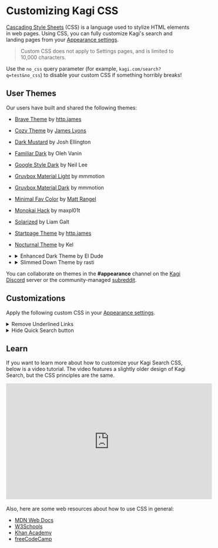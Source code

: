 # Customizing Kagi CSS

[Cascading Style Sheets](https://en.wikipedia.org/wiki/CSS) (CSS) is a language used to stylize HTML elements in web pages. Using CSS, you can fully customize Kagi's search and landing pages from your [Appearance settings](https://kagi.com/settings?p=custom_css).

> Custom CSS does not apply to Settings pages, and is limited to 10,000 characters.

Use the `no_css` query parameter (for example, `kagi.com/search?q=test&no_css`) to disable your custom CSS if something horribly breaks!

## User Themes

Our users have built and shared the following themes:

- [Brave Theme](https://gist.github.com/httpjamesm/a9c6b3b115cb09c483e53ad5f5ec9b99) by [http.james](https://httpjames.space/)
- [Cozy Theme](https://gist.github.com/jamesjlyons/26682982319ca84b7bee991eb158ce49) by [James Lyons](https://jameslyons.design)
- [Dark Mustard](https://gist.github.com/joshellington/51765a15d8f780089619b638fc6aea6b) by Josh Ellington
- [Familiar Dark](https://github.com/exsesx/kagi-dark-theme) by Oleh Vanin
- [Google Style Dark](https://gist.github.com/neilio/c2c3495ff16c0a0401f4cf630438e1b3) by Neil Lee
- [Gruvbox Material Light](https://github.com/mauromotion/Kagi-Gruvbox-Material-themes/blob/main/kagi-grubox-material-medium-light.css) by mmmotion
- [Gruvbox Material Dark](https://github.com/mauromotion/Kagi-Gruvbox-Material-themes/blob/main/kagi-grubox-material-medium-dark.css) by mmmotion
- [Minimal Fav Color](https://github.com/MattRangel/kagi-search-custom-css) by [Matt Rangel](https://github.com/MattRangel)
- [Monokai Hack](https://gist.github.com/maxpl01t/7de6e4716e50d52f4ec14aa01e2047e0) by maxpl01t
- [Solarized](https://gist.github.com/RoarkGit/2074f3b71efdb55efde608627179ed54) by Liam Galt
- [Startpage Theme](https://github.com/httpjamesm/kagi-startpage-theme) by [http.james](https://httpjames.space/)
- [Nocturnal Theme](https://github.com/Vexz00/kagi-nocturnal-theme) by Kel
- <details><summary>Enhanced Dark Theme by El Dude</summary>

    User El_Dude shared an Enhanced Dark Theme in the  [Kagi Discord](https://kagi.com/discord) server **\#appearance** channel.

    ![Enhanced Dark Applied](themes/media/enhanced_dark_applied.png)

    The following only works when you have applied the Dark Theme in your appearance.

    ![Dark Theme Settings](themes/media/dark-theme-settings.png)

    You will also need to make sure the Default Dark Theme is set to "Royal Blue".

    ![Default_Dark_Theme](themes/media/default_dark_theme.png)

    To use this theme apply the following custom CSS in your [Appearance settings](https://kagi.com/settings?p=custom_css).

    ```css

    @import url('https://fonts.googleapis.com/css2?family=Space+Grotesk:wght@300;400;500;600;700&display=swap');
    .theme_dark {
      --k-accent: #f16d43;
      --k-accent-alt: #62a09d;
      --k-accent-hover: #dd633d;
      --k-accent-background: rgba(241, 109, 67, 0.2);
      /* CONTEXT COLORS */
      --k-background-primary: #232326;
      --k-surface-primary: #2e2e32;
      --k-surface-secondary: #3e3e44;
      --k-surface-tertiary: #5f5f68;
      --k-border: #3d3d43;
      /* TEXT COLORS */
      --k-foreground-primary: #f4f2f4;
      --k-foreground-secondary: #dcdbdd;
      --k-foreground-tertiary: #a09fa6;
      --k-foreground-quaternary: #6d6c74;
      --k-foreground-quinary: #4d4c52;
      --cheatsh_background: var(--k-surface-primary);
      --cheatsh_ef186: #d7d787;
      --cheatsh_ef15: #fdf6e3;
      --cheatsh_ef148: #afd700;
      --cheatsh_ef81: #5fd7ff;
      --color-scheme: dark;
      --background-color: var(--k-background-primary);
      --background-color_opac: rgba(38, 40, 55, 0);
      --page-text-color: var(--k-foreground-tertiary);
      --beta-tag-bg: #4835bc;
      --beta-tag-text: #f2f0e7;
      --beta-tag-inside-corners: #9debfe;
      --login_page_bg: var(--k-background-primary);
      --login_page_divider_strap: var(--k-border);
      --login_page_input_bg: var(--k-background-primary);
      --color-primary: var(--k-foreground-primary);
      --color-secondary: var(--k-foreground-secondary);
      --color_link: var(--accent);
      --color-primary_hover: var(--accent-hover);
      --color-primary_visited: var(--accent-hover);
      --input-bg: var(--k-background-primary);
      --bangs_tag_bg: var(--color-primary);
      --doggo-color-1: #e5e5e5;
      --doggo-bg-color: var(--k-surface-secondary);
      --landing-page-clouds-opacity: 0.8;
      --quick-search-bg: var(--k-surface-primary);
      --quick-search-icon: #4835bc;
      --tabs-round-bg: var(--k-surface-primary);
      --tabs-round-active-bg: var(--k-surface-secondary);
      --color_cat_buttons: var(--color-primary-dim_7);
      --color_cat_buttons_active: var(--color-secondary);
      --color_cat_buttons_bg: var(--color-primary);
      --color_cat_buttons_border: var(--color-primary-dim_2);
      --color_cat_buttons_border_hover: var(--color-primary-dim_5);
      --header-bg: var(--k-surface-primary);
      --header-border: var(--k-border);
      --app-logo: var(--k-surface-secondary);
      --app-logo-bg: #ffb319;
      --footer-bg: var(--k-surface-primary);
      --control-center-dd-bg: var(--k-surface-primary);
      --control-center-dd-bg_hover: var(--k-surface-secondary);
      --control-center-dd-list: var(--k-surface-primary);
      --control-center-dd-list-bg_hover: var(--k-surface-secondary);
      --control-center-bg: var(--k-background-primary);
      --control-center-dd-border: #43465b;
      --filter-dd-bg: var(--k-background-primary);
      --cc-filters-active-bg: var(--k-border);
      --k-tooltip-bg: var(--k-surface-secondary);
      --k-tooltip-text: var(--k-foreground-tertiary);
      --dd-hover-bg: var(--k-surface-secondary);
      --dd-list-input-bg: var(--k-background-primary);
      --not-found-bubble-bg: var(--k-surface-secondary);
      --app-sidebar-bg: var(--k-surface-primary);
      --app-sidebar-item-border: var(--k-border);
      --app-sidebar-link: var(--k-foreground-secondary);
      --app-sidebar-nav-item-bg_hover: var(--k-surface-secondary);
      --app-sidebar-nav-item-link_hover: var(--k-foreground-primary);
      --app-sidebar-nav-item-icon_hover: var(--k-accent);
      --app-sidebar-lense-link: var(--k-foreground-tertiary);
      --app-sidebar-lense-link_hover: var(--k-foreground-primary);
      --ranked-box-overlay-bg: rgba(18, 18, 18, 0.9);
      --ranked-box-wrapper-bg: var(--k-surface-primary);
      --ranked-box-connection-secure: #60aa55;
      --ranked-box-connection-insecure: #fd6820;
      --ranked-box-icon-normal-bg: var(--ranked-box-wrapper-bg);
      --ranked-box-tracker-no-info: var(--k-foreground-tertiary);
      --ranked-box-toggle-switch-ch1-text: var(--color-primary);
      --ranked-box-toggle-switch-ch3-svg-bg: var(--color-secondary);
      --ranked-box-settings-btn-bg: var(--ranked-box-wrapper-bg);
      --rank-icon-shard-color: #a1a1a1;
      --rank_icon_boosted: #ffb319;
      --btn-group-bg: var(--k-background-primary);
      --result-item-title-border: var(--k-border);
      --result-item-title-border_hover: var(--k-border);
      --result-rank-icon-stroke_promoted: var(--background-color);
      --k-tooltip-tracker_bg: var(--k-surface-secondary);
      --result-item-highlight: #9debfe;
      --search-result-content-text: var(--color-primary-dim_6);
      --search-result-group-item-link: var(--color-primary-dim_9);
      --search-result-url-link: var(--color-primary-dim_9);
      --search-result-title: var(--k-foreground-primary);
      --search-result-date-bg: var(--k-foreground-quaternary);
      --search-result-date-new-bg: var(--k-surface-tertiary);
      --search-result-date-new: var(--k-foreground-tertiary);
      --inline-header-title: var(--k-foreground-primary);
      --inline-widget-bg: var(--k-surface-primary);
      --inline-header-border: var(--k-border);
      --inline-domain-tag-bg: var(--k-surface-secondary);
      --related-item-bg: var(--k-surface-primary);
      --username-button-bg: var(--k-surface-secondary);
      --ranked-tabs-border: var(--k-border);
      --video-item-bg: var(--k-surface-primary);
      --auto-sugg-bg_hover: var(--k-surface-secondary);
      --widget-progress_bar: #e5e5e5;
      --translate-fc_icon: var(--k-foreground-quaternary);
      --rating-star_background: var(--k-surface-secondary);
      --wiki-title: var(--k-foreground-primary);
      --wiki-content-links: var(--k-foreground-primary);
      --toggle-switch-knob-bg: var(--k-surface-secondary);
      --m_sri_gap_color: var(--k-border);
      --image_brightness: 85%;
      --onboarding_theme_options_dark_visibility: flex;
      --onboarding_theme_options_light_visibility: none;
      --onb_theme_light_preview_box: none;
      --maps-highlight: var(--k-surface-primary);
      --search-result-date-bg: var(--k-surface-tertiary);
    }
    body, html {
      color: var(--k-foreground-tertiary);
    }
    .sidebar-filter-nav-form .sidebar-filter-nav > .filter-item .dd-list {
      background-color: hsla(240, 4%, 19%, 0.9);
      backdrop-filter: blur(5px);
      border-radius: 8px;
      border: 1px solid var(--k-border);
    }
    /* TITLEEEEEEE */
    .__sri-title .__sri_title_link {
      position: relative;
    }
    .__sri-title .__sri_title_link:hover {
      color: var(--k-accent);
    }
    .__sri-title .__sri_title_link {
      color: var(--k-foreground-primary);
      border-bottom: 1px solid hsl(255, 0%, 50%, 0);
      font-size: 1.25rem;
      font-family: 'Space Grotesk', sans-serif;
    }
    .__sri-title .__sri_title_link:visited {
      color: var(--k-foreground-quaternary);
      border-bottom: 1px solid var(--k-accent-background);
    }
    /* VISITED LINKIES */
    .__sri_title_link:visited::before {
      content: '';
      aspect-ratio: 1/1;
      width: 10px;
      background: var(--k-accent);
      position: absolute;
      left: -24px;
      border-radius: 50%;
      top: 12px;
    }
    .__sri-time {
      background-color: var(--k-border);
      border-radius: 5px;
      padding: 0 6px;
      display: inline-block;
    }
    .related-items {
      display: grid;
      margin-top: 0;
      padding-right: 0;
      grid-template-columns: 1fr 1fr;
      gap: 0.6em;
    }
    .related-items a {
      background-color: var(--k-surface-primary);
      border-radius: 5px;
      color: var(--color-primary);
      display: flex;
      margin-bottom: 0;
      width: auto;
    }
    .related-items a:hover {
      background-color: var(--k-surface-secondary);
      color: var(--color-secondary);
    }
    .related-items a:nth-child(odd) {
      margin-right: 0;
    }
    .related-items a:nth-child(even) {
      margin-left: 0;
    }
    .btn.--primary:hover {
      color: var(--k-foreground-primary);
      background-color: var(--k-surface-secondary);
    }
    .btn.--primary,
    .ranked-item-tab-links a.--primary {
      color: var(--k-foreground-primary);
      background-color: var(--k-surface-primary);
    }
    .btn.--secondary,
    .ranked-item-tab-links a {
      color: var(--k-foreground-primary);
      border: 1px solid var(--k-border);
    }
    .btn.--secondary:hover,
    .ranked-item-tab-links a:hover {
      border: 1px solid var(--k-border);
      color: var(--k-foreground-primary);
      background-color: var(--k-surface-primary);
    }
    ._0_app_theme_switch_box button.checked ._0_active_theme_name,
    ._0_app_theme_switch_box button > input:checked + ._0_active_theme_name {
      background-color: var(--k-surface-primary);
      color: var(--k-foreground-primary);
    }
    ._0_app_theme_switch_box button {
      border: 1px solid var(--k-border);
    }
    .k_ui_toggle_switch {
      --bg-color: transparent;
      --active-bg-color: var(--k-accent);
      --border-color: var(--k-border);
      --active-border-color: var(--k-border);
    }
    .quick-settings .quick-settings-separator {
      border-top: 1px solid var(--k-border);
    }
    ._0_d_info_ranking.k_ui_btn_group input:checked + .box.k_ui_btn,
    ._0_sri-w-highlight .box.searchResultAnswer,
    .box.--active,
    .box._0_sri-w-highlight,
    .box:hover {
      outline: 3px solid var(--k-accent);
    }
    .__sri-url .path {
      color: var(--k-foreground-quaternary);
    }
    /* SUB RESULT CARD */
    .sri-group .__dl {
      padding-bottom: 5px;
      display: grid;
      grid-template-columns: repeat(2, 1fr);
      gap: 1rem;
    }
    .sri-group .__dl .__srgi {
      margin-top: unset;
      width: auto;
      margin-bottom: 0;
      padding-right: 0.7em;
    }
    .__srgi {
      display: block;
      padding: 0.7em;
      background: var(--k-surface-primary);
      border-radius: 10px;
      border: 1px solid var(--k-border);
      width: auto;
      min-width: -webkit-fill-available;
    }
    .sri-group .sr-group:has(.__srgi) {
      margin-top: 20px;
      margin-bottom: 40px;
      border-left: 1px solid var(--k-border);
    }
    .land_tooltip_message {
      border: 1px solid var(--k-border);
      background-color: var(--k-surface-secondary);
    }
    .k_ui_btn_group {
      background-color: var(--btn-group-bg);
      border: 1px solid var(--color-primary-dim_3);
      border-radius: 8px;
      display: flex;
      font-size: 0.875rem;
    }
    ._0_d_info_ranking.k_ui_btn_group input:checked + .k_ui_btn,
    ._0_sri-w-highlight .k_ui_btn_group .k_ui_btn.searchResultAnswer,
    .k_ui_btn_group ._0_sri-w-highlight .k_ui_btn.searchResultAnswer,
    .k_ui_btn_group .k_ui_btn.--active,
    .k_ui_btn_group .k_ui_btn._0_sri-w-highlight.box,
    .k_ui_btn_group .k_ui_btn:hover {
      background-color: var(--color-primary-dim_3);
      color: var(--color-primary);
    }
    .k_ui_dropdown_data_list {
      padding: 0.6em 0;
      background-color: var(--k-surface-primary);
      border-radius: 10px;
      border: 1px solid var(--k-border);
      min-width: 160px;
    }
    .k_ui_dropdown_data_list .list_items > ._0_k_ui_dropdown_li,
    .k_ui_dropdown_data_list .list_items > a {
      color: var(--k-foreground-primary);
      padding: 0.4em 2em 0.4em 0.8em;
      border-radius: 0 !important;
    }
    .k_ui_dropdown_data_list .list_items>._0_k_ui_dropdown_li .icon_check, .k_ui_dropdown_data_list .list_items>a .icon_check {
      left: auto;
      right: 10px;
    }
    ._0_lenses .k_ui_dropdown hr {
      border-top: 1px solid var(--k-border);
    }
    .widget_codeblock {
      border: 1px solid var(--k-border);
      background-color: var(--k-surface-primary);
    }
    .widget_codeblock .lines a:hover {
      background: var(--k-surface-secondary);
      color: inherit;
      border-radius: 5px;
    }
    ._0_page-seperator {
      position: relative;
      margin-bottom: 50px;
      margin-top: 10px;
      border-bottom: 1px solid var(--k-border);
    }
    .searchResultAnswers {
      padding-top: 12px;
      margin-bottom: 1em;
    }
    .searchResultAnswers .widgetItems .searchResultAnswer {
      transition: background-color 150ms ease-in-out;
      border-radius: 5px;
      background-color: var(--k-surface-primary);
      border: 1px solid var(--k-border);
    }
    .searchResultAnswers .widgetItems .searchResultAnswer:hover {
      transition: background-color 150ms ease-in-out;
      background-color: var(--k-background-primary);
      border: 1px solid var(--k-border);
    }
    .searchResultAnswers .widgetItems .searchResultAnswer:hover .searchResultAnswerDate {
      color: var(--k-foreground-secondary);
    }
    .searchResultAnswers .widgetItems .searchResultAnswer:hover .searchResultAnswerUpvotes {
      color: var(--k-foreground-secondary);
    }
    .searchResultAnswers .widgetItems .searchResultAnswer:hover .searchResultAnswerUpvotes i {
      color: var(--k-accent);
    }
    .ranked-box-wrapper {
      background-color: var(--k-surface-primary);
      border-radius: 5px;
      box-shadow: 0 0 20px var(--ranked-box-shadow);
    }
    .d-info-body {
      flex-wrap: wrap;
      background-color: var(--k-surface-secondary);
      border-radius: 5px;
    }
    .widgetContent .widgetItems .widgetItem {
        border: 1px solid var(--k-border);
    }
    .widgetContent .widgetItems .widgetItem:hover {
      background-color: var(--k-background-primary)
    }
    .wikipediaRelatedSection .wikipediaRelatedItems {
      display: grid;
      grid-template-columns: repeat(3, 1fr);
      gap: 0.5rem;
      height: auto;
      align-content: stretch;
    }
    .wikipediaRelatedSection .wikipediaRelatedItems .wikipediaRelatedArticle {
      margin-bottom: 0;
    }
    .wikipediaRelatedSection .wikipediaRelatedItems .wikipediaRelatedArticle div:first-child {
      width: 100%;
      height: 100%;
    }
    .wikipediaRelatedSection .wikipediaRelatedItems .wikipediaRelatedArticle a {
      display: flex;
      flex-direction: column;
      border-bottom: unset;
      text-align: left;
      gap: 0.5em;
      padding: 0.6em;
      border-radius: 10px;
      background-color: var(--k-surface-primary);
      height: 100%;
      border: 1px solid var(--k-border);
    }
    .wikipediaRelatedSection .wikipediaRelatedItems .wikipediaRelatedArticle img {
      width: 100%;
      border-radius: 5px;
      object-fit: cover;
      aspect-ratio: 3/4;
      height: 100%;
      max-width: 100%;
      max-height: 100%;
      height: 100%;
    }
    .wikipediaRelatedSection .wikipediaRelatedItems .wikipediaRelatedArticle h4 {
      font-size: .875rem;
      margin: 0;
      font-weight: 400;
      line-height: 1.375rem;
      display: -webkit-box;
      -webkit-box-orient: vertical;
      -webkit-line-clamp: 2;
      overflow: hidden;
    }
    .freeScroller {
      padding: 4px 4px 12px 4px;
    }
    .widgetContent .widgetItems .widgetNews .widgetItemBody {
      margin-top: 0.6em;
    }
    .widgetContent .widgetItems .widgetItem .widgetItemBody {
      padding: 0 0.6em;
      margin-bottom: 0.6em;
    }
    .widgetContent .widgetItems .widgetItem {
      border-radius: 10px;
    }
    .widget-header {
      padding: 0 10px;
      border-radius: 0;
      order: 3;
      border-top: 1px solid var(--k-border);
    }
    .auto_suggestions {
      background-color: var(--k-surface-primary);
      border: 1px solid var(--k-border);
      top: 97%;
    }
    .auto_suggestions .auto_item {
      margin-left: 0;
      ma: 0;
      margin-right: 0;
      border-radius: 7px;
      padding: 5px;
    }
    .search-form .search-input-container {
      border: 1px solid var(--k-border);
      border-radius: 24px;
      background-color: var(--k-background-primary);
      position: relative;
      z-index: 60;
    }
    .search-form .search-input {
      border-radius: 0;
      background-color: transparent;
      border-radius: 24px 0 0 24px;
    }
    .search-form .search-form-icons {
      border-radius: 0 24px 24px 0;
      background-color: transparent;
      padding-right: 9px;
    }
    .auto_suggestions {
      position: absolute;
      background-color: var(--k-surface-primary);
      border: 1px solid var(--k-border);
      transform-origin: top;
      transition: transform 150ms ease-in-out;
      transform: scaleY(0);
    }
    .auto_suggestions .auto_suggestions_lenses {
      padding: 10px 15px 10px 55px;
      border-top: 1px solid var(--k-border);
      margin-top: 0;
    }
    .search-form .search-input-container:has(+ .auto_suggestions.--visible) {
      border-radius: 24px 24px 0 0;
    }
    .search-form:has(.search-input-container):has(.autosugg-landing > .auto_suggestions.--visible) .search-input-container {
      border-radius: 24px 24px 0 0;
    }
    .cheatsh.hnd .h-template-title {
      color: var(--k-foreground-primary);
    }
    .cheatsh.hnd .h-template-table {
      border: 1px solid var(--k-border);
      border-radius: 10px;
      margin-top: 5px;
      margin-bottom: 1.5em;
    }
    .cheatsh .cheatsh_content {
      max-height: 710px;
    }
    .cheatsh .cheatsh_show_more_box {
      z-index: 4;
    }
    .cheatsh .cheatsh_show_more_box span {
      z-index: 6;
      padding: 0.6em;
      background: var(--k-surface-primary);
      border-radius: 5px;
      transition: background-color .15s ease-out;
    }
    .cheatsh .cheatsh_show_more_box span:hover {
      background-color: var(--k-surface-secondary);
    }
    .__sri-time.--new {
      color: var(--k-accent);
      background-color: var(--k-accent-background);
    }
    .wikipediaRelatedSection .wikipediaRelatedItems .wikipediaRelatedArticle h4 {
      width: auto;
    }
    .wikipediaRelatedSection .wikipediaRelatedItems .wikipediaRelatedArticle div:first-child {
      width: auto;
      height: auto;
      display: block;
    }
    .wikipediaTable {
      border-top: 1px solid var(--k-border);
    }
    .box {
      border-radius: 10px;
    }
    .box:hover {
      outline: 2px solid var(--k-accent);
    }
    ._0_img-results .images-wrapper {
      gap: 0.6em;
    }
    ._0_img-results .item img {
      height: 120px;
      border-radius: 10px;
      border: none;
      background: var(--k-background-primary);
    }
    ._0_more_search_user_bang_item ._0_more_search_user_bang_item_grabber {
      color: var(--k-foreground-quaternary);
    }
    ._0_more_search_bangs_list_add_box:hover {
      background-color: var(--k-surface-secondary);
    }
    ._0_more_search_user_bang_item._0__active, ._0_more_search_user_bang_item:hover {
        background-color: var(--k-surface-secondary);
    }
    ._0_more_search_bangs_list_add_box {
      border-bottom: 1px solid var(--k-border);
    }
    ._0_more_search_box_title {
      border-bottom: 1px solid var(--k-border);
    }
    ._0_more_search_box_customize_button {
      border-bottom: 1px solid var(--k-border);
    }
    ._0_more_search_box_share_button:hover {
      background-color: var(--k-surface-secondary);
    }
    ._0_more_search_box {
      background-color: var(--k-surface-primary);
      border: 1px solid var(--k-border);
      border-radius: 10px;
    }
    ._0_more_search_box_customize_button:hover {
      background-color: var(--k-surface-secondary);
    }
    .dropdown .dd-list .list_filter_wrpr {
      padding: 0.6em;
    }
    .dropdown .dd-list ._0_list_items {
      max-height: 360px;
    }
    .k_ui_dropdown_data_list .list_items {
      margin-bottom: 0;
    }
    .k_ui_toggle_switch.--mini .k_ui_toggle_switch_bar {
      --border-color: var(--k-background-primary);
    }
    .btn.--yellow, .ranked-item-tab-links a.--yellow {
      color: var(--k-background-primary);
      border: 1px solid var(--k-accent);
      background-color: var(--k-accent);
    }
    .k_ui_toggle_switch.--mini .k_ui_toggle_switch_bar {
      --border-color: var(--k-border);
    }
    .k_ui_toggle_switch.--enabled .k_ui_toggle_switch_bar {
      background-color: var(--k-accent);
    }
    .k_ui_toggle_switch.--mini .k_ui_toggle_switch_bar {
      --border-color: var(--k-border);
      --bg-color: var(--k-background-primary);
    }
    .search-form .search-submit-wrapper {
      margin-top: 1em;
    }
    .search-form .search-input {
      color: var(--k-foreground-primary);
    }
    .search-form .doggo-sit {
      bottom: -1px;
      opacity: 1;
    }
    .search-form .auto_suggestions {
      border-radius: 0 0 24px 24px;
      border: 1px solid var(--k-border);
      padding-top: 0
    }
    .k_ui_dropdown.__transparent .k_ui_dropdown_data_list {
      background-color: var(--k-surface-primary);
    }
    .k_ui_dropdown_data_sort_list_wrpr {
      padding: .6em;
    }
    .k_ui_dropdown_data_list .list_items .line_sep {
      border-bottom: 1px dashed var(--k-border);
      margin: 0 0.6em 0.6em 0.6em;
    }
    .landing_cat_buttons {
      background-color: var(--k-background-primary);
    }
    #adv_search_btn:checked~.landing-category-select {
      display: flex;
      flex-direction: column;
      align-items: center;
    }
    .auto_suggestions .auto_suggestions_in {
      border-top: 1px solid var(--k-border);
      padding-top: 12px;
      margin-bottom: 0;
      padding: 0.4em;
    }
    .land_adv_search_btn {
      display: none;
    }

    ```

  </details>
- <details><summary>Slimmed Down Theme by rasti</summary>

    User rasti shared a Slimmed Down Theme in the [Kagi Discord](https://kagi.com/discord) server **\#appearance** channel. This theme removes some of the visual components that are present in Kagi Search, compare

    ![Slimmed Down Not Applied](themes/media/slimmed-down-not-applied-one.png)

    with the following slimmed down page:

    ![Slimmed Down  Applied](themes/media/slimmed-down-applied-one.png)

    As another example consider

    ![Slimmed Down Not Applied](themes/media/slimmed-down-not-applied-two.png)

    as compared with the following slimmed down page:

    ![Slimmed Down  Applied](themes/media/slimmed-down-applied-two.png)

    To use this theme apply the following custom CSS in your [Appearance settings](https://kagi.com/settings?p=custom_css).

    ```css
    ._0_lenses .k_ui_dropdown {
      display: none;
    }
    ._0_lenses {
      display: none;
    }
    .serp_nav_end .k_ui_dropdown, .serp_nav_end .k_ui_dropdown_data_list {
      display: none;
    }
    .sri_more_menu_box .sri_more_menu {
      display: none;
    }
    .sidebar-filter-nav-form .sidebar-filter-nav {
      display: none;
    }
    ._0_queryInfo {
      display: none;
    }
    .top-panel {
    display: none;
    }
    ._0_item.n_ma{
    display: none;
    }
    .serp-nav{
    margin-left: 4px;
    }
    .search-result, .sri-group {
        margin-left: -17px;
        margin-right: -17px;
        padding: 15px;
        margin-bottom: 0px;
    border-bottom: 0px;
    }
    ._0_item.n_ne {
    display: none;
    }
    .m-h {
        padding: 0 10px;
        border-bottom: 0px solid var(--color-primary-dim_2);
    }

    .m-h .search-form-icons {
        display: none;
    }
    .theme_moon_dark {
    --search-result-title: #a0c5ff;
    --result-item-title-border: #141414;
    --background-color: #141414;
    --site_info_bottom_bg: #141414;
    }
    .theme_dark {
    --search-result-title: #a0c5ff;
    --result-item-title-border: #141414;
    --background-color: #141414;
    --site_info_bottom_bg: #141414;
    }
    .theme_calm_blue {
    --background-color: #f2f2f6
    }
    .sri-url .sri_url_path_box {
    }
    .sri-url .path {
        display: none;
    }
    .domain-favicon {
      display: none;
    }
    .m-h .m-h-i {
        height: 65px;
    }
    .crisp-edges {
        image-rendering: optimizespeed;
        image-rendering: crisp_edges;
    }
    .sri-desc {
        font-size: .88rem;
        line-height: 1.4;
    }

    .rewrite_icon {
        margin-left: 0px;
    }
    .m-image-domain {
        display: none;
    }
    .m-image-res {
        display: none;
    }
    .btn.--secondary-s, .ranked-item-tab-links a.--secondary-s {
        display: none;
    }
    .m-image-preview-buttons a i {
        display: none;
    }
    .m-image-preview-data-box span:first-child {
        display: none;
    }
    ._0_img-results .item img.fade {
        opacity: 0;
        transition: none;
    }
    .quick-search-btn {
        transition: transform .4s ease-in-out;
    }
    .d-info-box-title-header {
        height: 164px;
    }
    .videoResultItem .videoResultRight .videoResultDesc {
        display: none;
    }
    .instant-answer .ia-body .ia-title>div {
        display: none;
    }
    .inline-content+.search-result, .inline-content+.sri-group {
        border-top: 0px solid #a0c5ff
    }
    .instant-answer {
        padding-bottom: 13px;
        padding-top: 13px;
        border-top: 1px solid #a0c5ff;
        border-bottom: 1px solid #a0c5ff;
    }
    ```

  </details>

You can collaborate on themes in the **\#appearance** channel on the [Kagi Discord](https://kagi.com/discord) server or the community-managed [subreddit](https://www.reddit.com/r/KagiUserCSS/).

## Customizations

Apply the following custom CSS in your [Appearance settings](https://kagi.com/settings?p=custom_css).

<details><summary>Remove Underlined Links</summary>

Remove the underline from links from Kagi search results page.

```css

/* Remove bottom border from links */
.__sri_title_link._0_sri_title_link._0_URL {
  border-bottom: none;
}

/* Remove underline with nested links */
.__srgi-title a {
border-bottom: none; var(--result-item-title-border);
}

/* Remove underline with News module */
.newsResultItem .newsResultHeader .newsResultTitle a._0_TITLE {
  border-bottom: none; var(--result-item-title-border);
}

/* Remove underline from links in Wikipedia module */
.wikipediaResult a {
  border-bottom: none; var(--result-item-title-border);
}
```

</details>

<details><summary>Hide Quick Search button</summary>

Hide the floating Quick Search button from Kagi search results page.

```css
.quick-search-btn {
  display: none;
}
```

</details>

## Learn

If you want to learn more about how to customize your Kagi Search CSS, below is a video tutorial. The video features a slightly older design of Kagi Search, but the CSS principles are the same.

<iframe width="560" height="315" src="https://www.youtube-nocookie.com/embed/Xpk5TAhGasc" title="YouTube video player" frameborder="0" allow="accelerometer; autoplay; clipboard-write; encrypted-media; gyroscope; picture-in-picture" allowfullscreen></iframe>

Also, here are some web resources about how to use CSS in general:

- [MDN Web Docs](https://developer.mozilla.org/en-US/docs/Learn/CSS/First_steps)
- [W3Schools](https://www.w3schools.com/css/css_intro.asp)
- [Khan Academy](https://www.khanacademy.org/computing/computer-programming/html-css/intro-to-css/pt/css-basics)
- [freeCodeCamp](https://www.freecodecamp.org/news/get-started-with-css-in-5-minutes-e0804813fc3e/)

